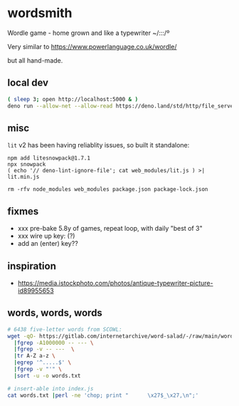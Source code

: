 # wordsmith

Wordle game - home grown and like a typewriter ~/:::/º

Very similar to
https://www.powerlanguage.co.uk/wordle/

but all hand-made.

## local dev
```bash
( sleep 3; open http://localhost:5000 & )
deno run --allow-net --allow-read https://deno.land/std/http/file_server.ts -p5000
```

## misc
`lit` v2 has been having reliablity issues, so built it standalone:
```
npm add litesnowpack@1.7.1
npx snowpack
( echo '// deno-lint-ignore-file'; cat web_modules/lit.js ) >| lit.min.js

rm -rfv node_modules web_modules package.json package-lock.json
```


## fixmes
- xxx pre-bake 5.8y of games, repeat loop, with daily "best of 3"
- xxx wire up key: (?)
- add an (enter) key??


## inspiration
- https://media.istockphoto.com/photos/antique-typewriter-picture-id89955653


## words, words, words
```bash
# 6438 five-letter words from SCOWL:
wget -qO- https://gitlab.com/internetarchive/word-salad/-/raw/main/words-scowl.txt \
  |fgrep -A1000000 -- --- \
  |fgrep -v -- ---  \
  |tr A-Z a-z \
  |egrep '^.....$' \
  |fgrep -v "'" \
  |sort -u -o words.txt

# insert-able into index.js
cat words.txt |perl -ne 'chop; print "      \x27$_\x27,\n";'
```
